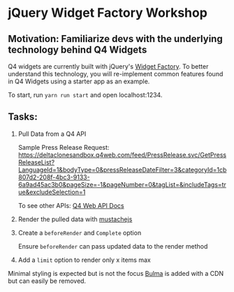 # jQuery Widget Factory Workshop

## Motivation: Familiarize devs with the underlying technology behind Q4 Widgets

Q4 widgets are currently built with jQuery's [Widget Factory](https://jqueryui.com/widget/). To better understand this technology, you will re-implement common features found in Q4 Widgets using a starter app as an example.

To start, run `yarn run start` and open localhost:1234.

## Tasks:
1. Pull Data from a Q4 API

    Sample Press Release Request: https://deltaclonesandbox.q4web.com/feed/PressRelease.svc/GetPressReleaseList?LanguageId=1&bodyType=0&pressReleaseDateFilter=3&categoryId=1cb807d2-208f-4bc3-9133-6a9ad45ac3b0&pageSize=-1&pageNumber=0&tagList=&includeTags=true&excludeSelection=1

    To see other APIs: [Q4 Web API Docs](http://documentation.q4websystems.com/home)


2. Render the pulled data with [mustachejs](https://github.com/janl/mustache.js/)
3. Create a `beforeRender` and `Complete` option
    
    Ensure `beforeRender` can pass updated data to the render method

4. Add a `limit` option to render only x items max

Minimal styling is expected but is not the focus
[Bulma](https://bulma.io/) is added with a CDN but can easily be removed.